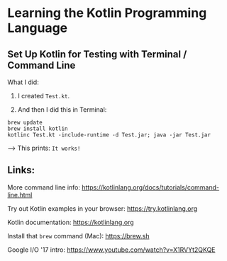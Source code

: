 # Learning the Kotlin Programming Language

## Set Up Kotlin for Testing with Terminal / Command Line

What I did:

1. I created `Test.kt`.

2. And then I did this in Terminal:

```
brew update
brew install kotlin
kotlinc Test.kt -include-runtime -d Test.jar; java -jar Test.jar
```

--> This prints: `It works!`

## Links:

More command line info: https://kotlinlang.org/docs/tutorials/command-line.html

Try out Kotlin examples in your browser: https://try.kotlinlang.org

Kotlin documentation: https://kotlinlang.org

Install that `brew` command (Mac): https://brew.sh

Google I/O '17 intro: https://www.youtube.com/watch?v=X1RVYt2QKQE
